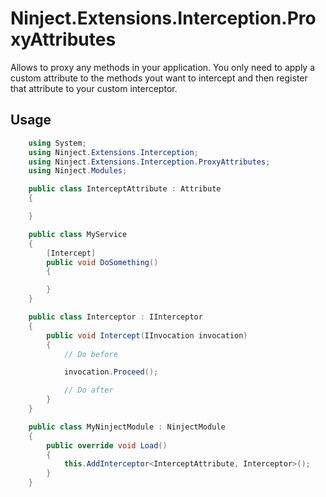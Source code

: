 # Ninject.Extensions.Interception.ProxyAttributes

Allows to proxy any methods in your application. You only need to apply a custom attribute to the methods yout want to intercept and then register that attribute to your custom interceptor.

## Usage
```csharp
    using System;
    using Ninject.Extensions.Interception;
    using Ninject.Extensions.Interception.ProxyAttributes;
    using Ninject.Modules;

    public class InterceptAttribute : Attribute
    {

    }

    public class MyService
    {
        [Intercept]
        public void DoSomething()
        {

        }
    }

    public class Interceptor : IInterceptor
    {
        public void Intercept(IInvocation invocation)
        {
            // Do before

            invocation.Proceed();

            // Do after
        }
    }

    public class MyNinjectModule : NinjectModule
    {
        public override void Load()
        {
            this.AddInterceptor<InterceptAttribute, Interceptor>();
        }
    }
```

